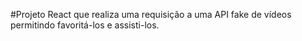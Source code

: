 #Projeto React que realiza uma requisição a uma API fake de vídeos permitindo favoritá-los e assisti-los.
